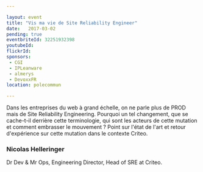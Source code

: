 ```yaml
---

layout: event
title: "Vis ma vie de Site Reliability Engineer"
date:   2017-03-02
pending: true
eventbriteId: 32251932398
youtubeId:
flickrId: 
sponsors:
 - CGI
 - IPLeanware
 - almerys
 - DevoxxFR
location: polecommun

---
```


Dans les entreprises du web à grand échelle, on ne parle plus de PROD mais de Site Reliability Engineering.
Pourquoi un tel changement, que se cache-t-il derrière cette terminologie, qui sont les acteurs de cette mutation et comment embrasser le mouvement ?
Point sur l'état de l'art et retour d'expérience sur cette mutation dans le contexte Criteo.

### Nicolas Helleringer

Dr Dev & Mr Ops, Engineering Director, Head of SRE at Criteo.

